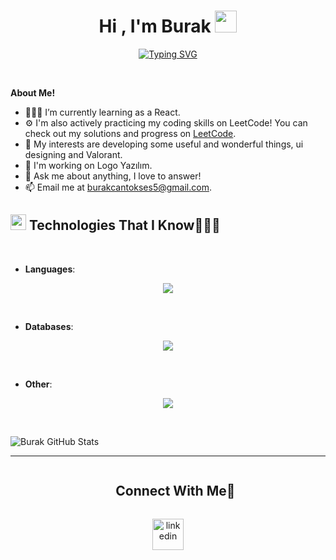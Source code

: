 
<h1 align="center"><b>Hi , I'm Burak </b><img src="https://media.giphy.com/media/hvRJCLFzcasrR4ia7z/giphy.gif" width="35"></h1>
<!--  -->
<p align="center">
<a href="https://git.io/typing-svg"><img src="https://readme-typing-svg.demolab.com?font=Fira+Code&size=35&pause=1000&color=A00022&center=true&vCenter=true&width=435&height=55&lines=Burakcan+Tokses;Software+Developer" alt="Typing SVG" /></a>
</p>


<br>



	
**About Me!**

- 👨🏽‍💻 I’m currently learning as a React.
- ⚙️ I'm also actively practicing my coding skills on LeetCode! You can check out my solutions and progress on [LeetCode](https://leetcode.com/burakcantokses/).
- 🤔 My interests are developing some useful and wonderful things, ui designing and Valorant.
- 💼 I'm working on Logo Yazılım.
- 💬 Ask me about anything, I love to answer!
- 📫 Email me at [burakcantokses5@gmail.com](mailto:burakcantokses5@gmail.com).


## <img src="https://media2.giphy.com/media/QssGEmpkyEOhBCb7e1/giphy.gif?cid=ecf05e47a0n3gi1bfqntqmob8g9aid1oyj2wr3ds3mg700bl&rid=giphy.gif" width ="25"><b> Technologies That I Know👨🏻‍💻</b>
<br>

- **Languages**:
    
<p align="center">
  <a href="https://skillicons.dev">
    <img src="https://skillicons.dev/icons?i=arduino,cs,dotnet,css,html,js,java,py&perline=14" />
  </a>
</p>

<br>   
    
- **Databases**:

<p align="center">
  <a href="https://skillicons.dev">
    <img src="https://skillicons.dev/icons?i=mysql,sqlite,mongodb&perline=14" />
  </a>
</p>

<br>

- **Other**:

<p align="center">
  <a href="https://skillicons.dev">
    <img src="https://skillicons.dev/icons?i=atom,eclipse,idea,vscode,visualstudio,discord,bots,git,github,gitlab,ai,ps,pr,xd,jenkins,postman&perline=14" />
  </a>
</p>    
<br>
</p>

<img src="https://github-readme-stats.vercel.app/api?username=burakcantokses&show_icons=true&hide_border=true&count_private=true&theme=shades-of-purple&icon_color=fad000" alt="Burak GitHub Stats">

-----
<!-- Connect with me -->
<!--h2 without bottom border-->
<div id="user-content-toc">
  <ul align="center">
    <summary><h2 style="display: inline-block">Connect With Me🤝</h2></summary>
  </ul>
</div>

<!--icons and links-->
<p align="center">
<a href="https://www.linkedin.com/in/burakcan-tokses/" target="blank"><img align="center" src="https://user-images.githubusercontent.com/88904952/234979284-68c11d7f-1acc-4f0c-ac78-044e1037d7b0.png" alt="linkedin" height="50" width="50" /></a>
  
</p>
<br>



